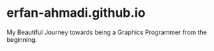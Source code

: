 # erfan-ahmadi.github.io
My Beautiful Journey towards being a Graphics Programmer from the beginning.
